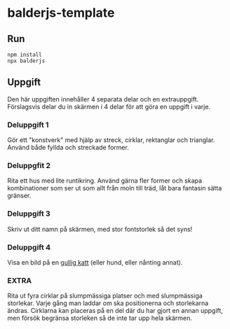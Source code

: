 # balderjs-template

## Run
`npm install`  
`npx balderjs`

## Uppgift

Den här uppgiften innehåller 4 separata delar och en extrauppgift.  
Förslagsvis delar du in skärmen i 4 delar för att göra en uppgift i varje.

### Deluppgift 1
Gör ett "konstverk" med hjälp av streck, cirklar, rektanglar och trianglar. Använd både fyllda och streckade former.

### Deluppgfit 2
Rita ett hus med lite runtikring. Använd gärna fler former och skapa kombinationer som ser ut som allt från moln till träd, låt bara fantasin sätta gränser.

### Deluppgift 3
Skriv ut ditt namn på skärmen, med stor fontstorlek så det syns!

### Deluppgift 4
Visa en bild på en [gullig katt](https://devblogs.nvidia.com/wp-content/uploads/2016/07/cute.jpg) (eller hund, eller nånting annat).

### EXTRA 
Rita ut fyra cirklar på slumpmässiga platser och med slumpmässiga storlekar. Varje gång man laddar om ska positionerna och storlekarna ändras. Cirklarna kan placeras på en del där du har gjort en annan uppgift, men försök begränsa storleken så de inte tar upp hela skärmen.